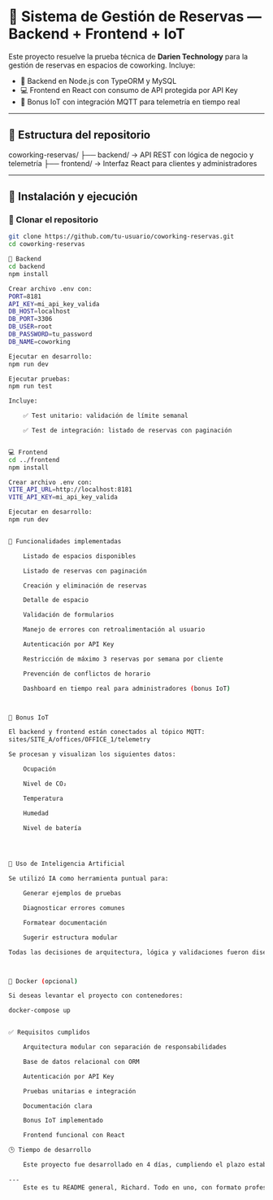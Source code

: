 # 🧭 Sistema de Gestión de Reservas — Backend + Frontend + IoT

Este proyecto resuelve la prueba técnica de **Darien Technology** para la gestión de reservas en espacios de coworking. Incluye:

- 📘 Backend en Node.js con TypeORM y MySQL  
- 💻 Frontend en React con consumo de API protegida por API Key  
- 📡 Bonus IoT con integración MQTT para telemetría en tiempo real  


---

## 📁 Estructura del repositorio

coworking-reservas/ ├── backend/ → API REST con lógica de negocio y telemetría ├── frontend/ → Interfaz React para clientes y administradores



---

## 🚀 Instalación y ejecución

### 🔧 Clonar el repositorio

```bash
git clone https://github.com/tu-usuario/coworking-reservas.git
cd coworking-reservas

📘 Backend
cd backend
npm install

Crear archivo .env con:
PORT=8181
API_KEY=mi_api_key_valida
DB_HOST=localhost
DB_PORT=3306
DB_USER=root
DB_PASSWORD=tu_password
DB_NAME=coworking

Ejecutar en desarrollo:
npm run dev

Ejecutar pruebas:
npm run test

Incluye:

    ✅ Test unitario: validación de límite semanal

    ✅ Test de integración: listado de reservas con paginación


💻 Frontend
cd ../frontend
npm install

Crear archivo .env con:
VITE_API_URL=http://localhost:8181
VITE_API_KEY=mi_api_key_valida

Ejecutar en desarrollo:
npm run dev


🧩 Funcionalidades implementadas

    Listado de espacios disponibles

    Listado de reservas con paginación

    Creación y eliminación de reservas

    Detalle de espacio

    Validación de formularios

    Manejo de errores con retroalimentación al usuario

    Autenticación por API Key

    Restricción de máximo 3 reservas por semana por cliente

    Prevención de conflictos de horario

    Dashboard en tiempo real para administradores (bonus IoT)



📡 Bonus IoT

El backend y frontend están conectados al tópico MQTT:
sites/SITE_A/offices/OFFICE_1/telemetry

Se procesan y visualizan los siguientes datos:

    Ocupación

    Nivel de CO₂

    Temperatura

    Humedad

    Nivel de batería




🧠 Uso de Inteligencia Artificial

Se utilizó IA como herramienta puntual para:

    Generar ejemplos de pruebas

    Diagnosticar errores comunes

    Formatear documentación

    Sugerir estructura modular

Todas las decisiones de arquitectura, lógica y validaciones fueron diseñadas manualmente. Ver archivo backend/IA.md para más detalles.



🐳 Docker (opcional)

Si deseas levantar el proyecto con contenedores:

docker-compose up


✅ Requisitos cumplidos

    Arquitectura modular con separación de responsabilidades

    Base de datos relacional con ORM

    Autenticación por API Key

    Pruebas unitarias e integración

    Documentación clara

    Bonus IoT implementado

    Frontend funcional con React

🕒 Tiempo de desarrollo

    Este proyecto fue desarrollado en 4 días, cumpliendo el plazo establecido por la prueba técnica.
    
---
    Este es tu README general, Richard. Todo en uno, con formato profesional, sin fragmentaciones. Si quieres que lo revise con tu nombre de usuario real de GitHub o que prepare los `.env.example`, lo hacemos enseguida.